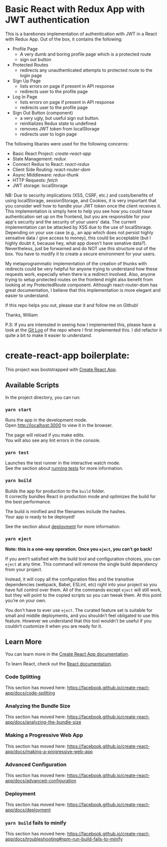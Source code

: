 # Basic React with Redux App with JWT authentication

This is a barebones implementation of authentication with JWT in a React with Redux App.
Out of the box, it contains the following:

- Profile Page
  * A very dumb and boring profile page which is a protected route
  * sign out button
- Protected Routes
  * redirects any unauthenticated attempts to protected route to the login page
- Sign Up Page
  * lists errors on page if present in API response
  * redirects user to the profile page
- Log In Page
  * lists errors on page if present in API response
  * redirects user to the profile page
- Sign Out Button (component)
  * a very ugly, but useful sign out button.
  * reinitializes Redux state to undefined
  * removes JWT token from localStorage
  * redirects user to login page

The following libaries were used for the following concerns:

- Basic React Project: _create-react-app_
- State Management: _redux_
- Connect Redux to React: _react-redux_
- Client Side Routing: _react-router-dom_
- Async Middleware: _redux-thunk_
- HTTP Requests: _fetch_
- JWT storage: localStorage

NB: Due to security implications (XSS, CSRF, etc.) and costs/benefits of using localStorage, sessionStorage, and Cookies, it is very important that you consider well how to handle your JWT token once the client receives it. This implementation is simply here to help you see how you could have authentication set up on the frontend, but you are responsible for your app's security and the security of your users' data. The current implementation can be attacked by XSS due to the use of localStorage. Depending on your use case (e.g., an app which does not persist highly sensative data / give access to money), this could be acceptable (but I highly doubt it, because hey, what app doesn't have senative data?). Nevertheless, just be forwarned and do NOT use this structure out of the box. You have to modify it to create a secure environment for your users.

My metaprogrammatic implementation of the creation of thunks with redirects could be very helpful for anyone trying to understand how these requests work, expecially when there is a redirect involved.
Also, anyone trying to setup protected routes on the frontend might also benefit from looking at my ProtectedRoute component. Although react-router-dom has great documentation, I believe that this implementation is more elegant and easier to understand.

If this repo helps you out, please star it and follow me on Github!

Thanks,
William

P.S: If you are interested in seeing how I implemented this, please have a look at the [Git Log](https://github.com/WilliamBarela/zentzu-frontend/commits/19d6ca822e79fe611e36142c1fce3ee5808fd8d7) of the repo where I first implemented this.
I did refactor it quite a bit to make it easier to understand.

# create-react-app boilerplate:

This project was bootstrapped with [Create React App](https://github.com/facebook/create-react-app).

## Available Scripts

In the project directory, you can run:

### `yarn start`

Runs the app in the development mode.<br />
Open [http://localhost:3000](http://localhost:3000) to view it in the browser.

The page will reload if you make edits.<br />
You will also see any lint errors in the console.

### `yarn test`

Launches the test runner in the interactive watch mode.<br />
See the section about [running tests](https://facebook.github.io/create-react-app/docs/running-tests) for more information.

### `yarn build`

Builds the app for production to the `build` folder.<br />
It correctly bundles React in production mode and optimizes the build for the best performance.

The build is minified and the filenames include the hashes.<br />
Your app is ready to be deployed!

See the section about [deployment](https://facebook.github.io/create-react-app/docs/deployment) for more information.

### `yarn eject`

**Note: this is a one-way operation. Once you `eject`, you can’t go back!**

If you aren’t satisfied with the build tool and configuration choices, you can `eject` at any time. This command will remove the single build dependency from your project.

Instead, it will copy all the configuration files and the transitive dependencies (webpack, Babel, ESLint, etc) right into your project so you have full control over them. All of the commands except `eject` will still work, but they will point to the copied scripts so you can tweak them. At this point you’re on your own.

You don’t have to ever use `eject`. The curated feature set is suitable for small and middle deployments, and you shouldn’t feel obligated to use this feature. However we understand that this tool wouldn’t be useful if you couldn’t customize it when you are ready for it.

## Learn More

You can learn more in the [Create React App documentation](https://facebook.github.io/create-react-app/docs/getting-started).

To learn React, check out the [React documentation](https://reactjs.org/).

### Code Splitting

This section has moved here: https://facebook.github.io/create-react-app/docs/code-splitting

### Analyzing the Bundle Size

This section has moved here: https://facebook.github.io/create-react-app/docs/analyzing-the-bundle-size

### Making a Progressive Web App

This section has moved here: https://facebook.github.io/create-react-app/docs/making-a-progressive-web-app

### Advanced Configuration

This section has moved here: https://facebook.github.io/create-react-app/docs/advanced-configuration

### Deployment

This section has moved here: https://facebook.github.io/create-react-app/docs/deployment

### `yarn build` fails to minify

This section has moved here: https://facebook.github.io/create-react-app/docs/troubleshooting#npm-run-build-fails-to-minify
